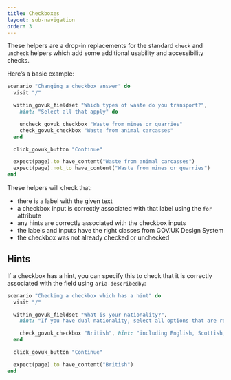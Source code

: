 ```yaml
---
title: Checkboxes
layout: sub-navigation
order: 3
---
```


These helpers are a drop-in replacements for the standard `check` and `uncheck` helpers which add some additional usability and accessibility checks.

Here’s a basic example:

```ruby
scenario "Changing a checkbox answer" do
  visit "/"

  within_govuk_fieldset "Which types of waste do you transport?",
    hint: "Select all that apply" do

    uncheck_govuk_checkbox "Waste from mines or quarries"
    check_govuk_checkbox "Waste from animal carcasses"
  end

  click_govuk_button "Continue"

  expect(page).to have_content("Waste from animal carcasses")
  expect(page).not_to have_content("Waste from mines or quarries")
end
```

These helpers will check that:

* there is a label with the given text
* a checkbox input is correctly associated with that label using the `for` attribute
* any hints are correctly associated with the checkbox inputs
* the labels and inputs have the right classes from GOV.UK Design System
* the checkbox was not already checked or unchecked

## Hints

If a checkbox has a hint, you can specify this to check that it is correctly associated with the field using `aria-describedby`:

```ruby
scenario "Checking a checkbox which has a hint" do
  visit "/"

  within_govuk_fieldset "What is your nationality?",
    hint: "If you have dual nationality, select all options that are relevant to you." do

    check_govuk_checkbox "British", hint: "including English, Scottish, Welsh and Northern Irish"
  end

  click_govuk_button "Continue"

  expect(page).to have_content("British")
end
```
